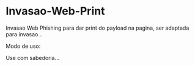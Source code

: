 # Invasao-Web-Print

Invasao Web Phishing para dar print do payload na pagina, ser adaptada para invasao...

Modo de uso:

Use com sabedoria...
